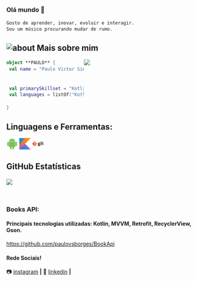 ### Olá mundo 👋

```Description
Gosto de aprender, inovar, evoluir e interagir.
Sou um músico procurando mudar de rumo.

```

## <img width="45" alt="about" src="https://raw.github.com/elizarov/elizarov/master/about.png"> Mais sobre mim

<img align="right" width="300" src="https://i2.wp.com/allhtaccess.info/wp-content/uploads/2018/03/programming.gif?fit=1281%2C716&ssl=1" />

```kotlin
object **PAULO** {
 val name = "Paulo Victor Simião Borges"
 
 
 val primarySkillset = "Kotlin"
 val languages = listOf("Kotlin", "SQL", "C++"") 

}
```

## **Linguagens e Ferramentas:**  

<code><img height="30" src="https://raw.githubusercontent.com/github/explore/80688e429a7d4ef2fca1e82350fe8e3517d3494d/topics/android/android.png"></code>
<code><img height="30" src="https://raw.githubusercontent.com/github/explore/80688e429a7d4ef2fca1e82350fe8e3517d3494d/topics/kotlin/kotlin.png"></code>
<code><img height="30" src="https://raw.githubusercontent.com/github/explore/80688e429a7d4ef2fca1e82350fe8e3517d3494d/topics/git/git.png"></code>

## **GitHub Estatísticas**

<a href="https://github.com/paulovsborges">
  <img align="center" src="https://github-readme-stats.vercel.app/api/top-langs/?username=paulovsborges&theme=dracula&hide_langs_below=1" />
</a>


[instagram]: https://www.instagram.com/pauloborgesvs/
[linkedin]: https://www.linkedin.com/in/paulovs-borges-552521137//
<br>

### Books API:
#### Principais tecnologias utilizadas: Kotlin, MVVM, Retrofit, RecyclerView, Gson.
https://github.com/paulovsborges/BookApi

#### Rede Sociais!


📷 [instagram][instagram] **|** 
👔 [linkedin][linkedin] **|**

